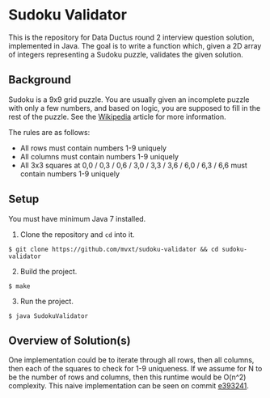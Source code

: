 # Sudoku Validator

This is the repository for Data Ductus round 2 interview question solution, implemented in Java. The goal is to write a function which, given a 2D array of integers representing a Sudoku puzzle, validates the given solution.

## Background
Sudoku is a 9x9 grid puzzle. You are usually given an incomplete puzzle with only a few numbers, and based on logic, you are supposed to fill in the rest of the puzzle. See the [Wikipedia](https://en.wikipedia.org/wiki/Sudoku) article for more information.

The rules are as follows:
- All rows must contain numbers 1-9 uniquely
- All columns must contain numbers 1-9 uniquely
- All 3x3 squares at 0,0 / 0,3 / 0,6 / 3,0 / 3,3 / 3,6 / 6,0 / 6,3 / 6,6 must contain numbers 1-9 uniquely

## Setup
You must have minimum Java 7 installed.

1. Clone the repository and `cd` into it.
```
$ git clone https://github.com/mvxt/sudoku-validator && cd sudoku-validator
```

2. Build the project.
```
$ make
```

3. Run the project.
```
$ java SudokuValidator
```

## Overview of Solution(s)
One implementation could be to iterate through all rows, then all columns, then each of the squares to check for 1-9 uniqueness. If we assume for N to be the number of rows and columns, then this runtime would be O(n^2) complexity. This naive implementation can be seen on commit [e393241](https://github.com/mvxt/sudoku-validator/commit/e3932417992cc80cd390f880b4f3f0fae1bc7b5e).
